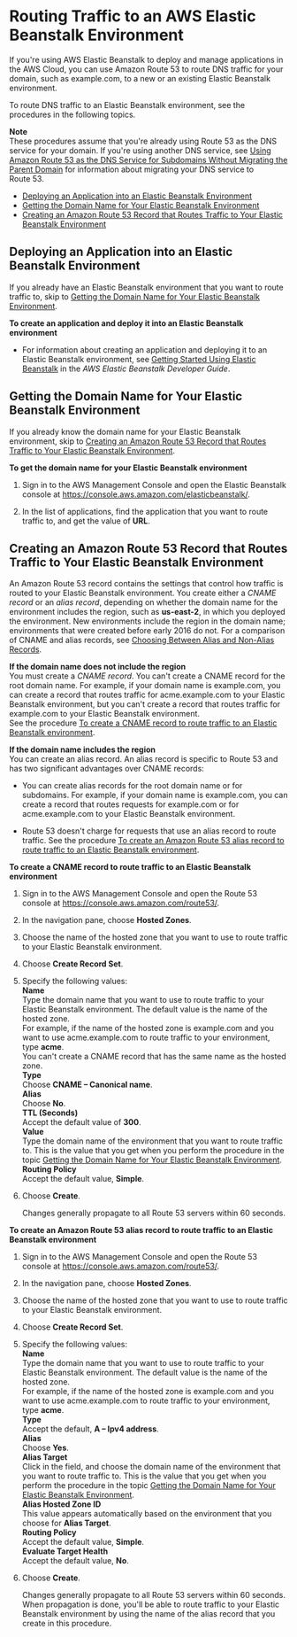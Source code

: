 # Routing Traffic to an AWS Elastic Beanstalk Environment<a name="routing-to-beanstalk-environment"></a>

If you're using AWS Elastic Beanstalk to deploy and manage applications in the AWS Cloud, you can use Amazon Route 53 to route DNS traffic for your domain, such as example\.com, to a new or an existing Elastic Beanstalk environment\.

To route DNS traffic to an Elastic Beanstalk environment, see the procedures in the following topics\.

**Note**  
These procedures assume that you're already using Route 53 as the DNS service for your domain\. If you're using another DNS service, see [Using Amazon Route 53 as the DNS Service for Subdomains Without Migrating the Parent Domain](creating-migrating.md) for information about migrating your DNS service to Route 53\. 


+ [Deploying an Application into an Elastic Beanstalk Environment](#routing-to-beanstalk-environment-deploy)
+ [Getting the Domain Name for Your Elastic Beanstalk Environment](#routing-to-beanstalk-environment-get-domain-name)
+ [Creating an Amazon Route 53 Record that Routes Traffic to Your Elastic Beanstalk Environment](#routing-to-beanstalk-environment-create-resource-record-set)

## Deploying an Application into an Elastic Beanstalk Environment<a name="routing-to-beanstalk-environment-deploy"></a>

If you already have an Elastic Beanstalk environment that you want to route traffic to, skip to [Getting the Domain Name for Your Elastic Beanstalk Environment](#routing-to-beanstalk-environment-get-domain-name)\.

**To create an application and deploy it into an Elastic Beanstalk environment**

+ For information about creating an application and deploying it to an Elastic Beanstalk environment, see [Getting Started Using Elastic Beanstalk](http://docs.aws.amazon.com/elasticbeanstalk/latest/dg/GettingStarted.html) in the *AWS Elastic Beanstalk Developer Guide*\.

## Getting the Domain Name for Your Elastic Beanstalk Environment<a name="routing-to-beanstalk-environment-get-domain-name"></a>

If you already know the domain name for your Elastic Beanstalk environment, skip to [Creating an Amazon Route 53 Record that Routes Traffic to Your Elastic Beanstalk Environment](#routing-to-beanstalk-environment-create-resource-record-set)\.

**To get the domain name for your Elastic Beanstalk environment**

1. Sign in to the AWS Management Console and open the Elastic Beanstalk console at [https://console\.aws\.amazon\.com/elasticbeanstalk/](https://console.aws.amazon.com/elasticbeanstalk/)\.

1. In the list of applications, find the application that you want to route traffic to, and get the value of **URL**\.

## Creating an Amazon Route 53 Record that Routes Traffic to Your Elastic Beanstalk Environment<a name="routing-to-beanstalk-environment-create-resource-record-set"></a>

An Amazon Route 53 record contains the settings that control how traffic is routed to your Elastic Beanstalk environment\. You create either a *CNAME record* or an *alias record*, depending on whether the domain name for the environment includes the region, such as **us\-east\-2**, in which you deployed the environment\. New environments include the region in the domain name; environments that were created before early 2016 do not\. For a comparison of CNAME and alias records, see [Choosing Between Alias and Non\-Alias Records](resource-record-sets-choosing-alias-non-alias.md)\.

**If the domain name does not include the region**  
You must create a *CNAME record*\. You can't create a CNAME record for the root domain name\. For example, if your domain name is example\.com, you can create a record that routes traffic for acme\.example\.com to your Elastic Beanstalk environment, but you can't create a record that routes traffic for example\.com to your Elastic Beanstalk environment\.  
See the procedure [To create a CNAME record to route traffic to an Elastic Beanstalk environment](#routing-to-beanstalk-environment-create-cname-procedure)\.

**If the domain name includes the region**  
You can create an alias record\. An alias record is specific to Route 53 and has two significant advantages over CNAME records:  

+ You can create alias records for the root domain name or for subdomains\. For example, if your domain name is example\.com, you can create a record that routes requests for example\.com or for acme\.example\.com to your Elastic Beanstalk environment\.

+ Route 53 doesn't charge for requests that use an alias record to route traffic\.
See the procedure [To create an Amazon Route 53 alias record to route traffic to an Elastic Beanstalk environment](#routing-to-beanstalk-environment-create-alias-procedure)\.

**To create a CNAME record to route traffic to an Elastic Beanstalk environment**

1. Sign in to the AWS Management Console and open the Route 53 console at [https://console\.aws\.amazon\.com/route53/](https://console.aws.amazon.com/route53/)\.

1. In the navigation pane, choose **Hosted Zones**\.

1. Choose the name of the hosted zone that you want to use to route traffic to your Elastic Beanstalk environment\.

1. Choose **Create Record Set**\.

1. Specify the following values:  
**Name**  
Type the domain name that you want to use to route traffic to your Elastic Beanstalk environment\. The default value is the name of the hosted zone\.  
For example, if the name of the hosted zone is example\.com and you want to use acme\.example\.com to route traffic to your environment, type **acme**\.  
You can't create a CNAME record that has the same name as the hosted zone\.  
**Type**  
Choose **CNAME – Canonical name**\.  
**Alias**  
Choose **No**\.  
**TTL \(Seconds\)**  
Accept the default value of **300**\.  
**Value**  
Type the domain name of the environment that you want to route traffic to\. This is the value that you get when you perform the procedure in the topic [Getting the Domain Name for Your Elastic Beanstalk Environment](#routing-to-beanstalk-environment-get-domain-name)\.  
**Routing Policy**  
Accept the default value, **Simple**\.

1. Choose **Create**\.

   Changes generally propagate to all Route 53 servers within 60 seconds\. 

**To create an Amazon Route 53 alias record to route traffic to an Elastic Beanstalk environment**

1. Sign in to the AWS Management Console and open the Route 53 console at [https://console\.aws\.amazon\.com/route53/](https://console.aws.amazon.com/route53/)\.

1. In the navigation pane, choose **Hosted Zones**\.

1. Choose the name of the hosted zone that you want to use to route traffic to your Elastic Beanstalk environment\.

1. Choose **Create Record Set**\.

1. Specify the following values:  
**Name**  
Type the domain name that you want to use to route traffic to your Elastic Beanstalk environment\. The default value is the name of the hosted zone\.  
For example, if the name of the hosted zone is example\.com and you want to use acme\.example\.com to route traffic to your environment, type **acme**\.  
**Type**  
Accept the default, **A – Ipv4 address**\.  
**Alias**  
Choose **Yes**\.  
**Alias Target**  
Click in the field, and choose the domain name of the environment that you want to route traffic to\. This is the value that you get when you perform the procedure in the topic [Getting the Domain Name for Your Elastic Beanstalk Environment](#routing-to-beanstalk-environment-get-domain-name)\.  
**Alias Hosted Zone ID**  
This value appears automatically based on the environment that you choose for **Alias Target**\.  
**Routing Policy**  
Accept the default value, **Simple**\.  
**Evaluate Target Health**  
Accept the default value, **No**\.

1. Choose **Create**\.

   Changes generally propagate to all Route 53 servers within 60 seconds\. When propagation is done, you'll be able to route traffic to your Elastic Beanstalk environment by using the name of the alias record that you create in this procedure\. 